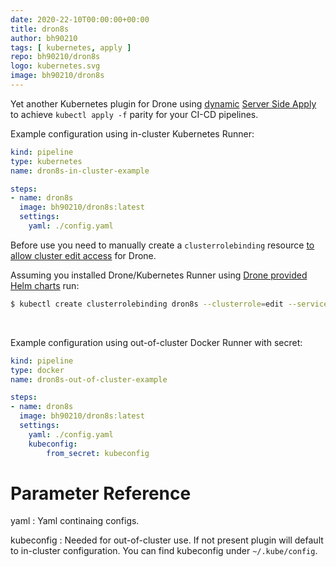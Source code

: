 ```yaml
---
date: 2020-22-10T00:00:00+00:00
title: dron8s 
author: bh90210
tags: [ kubernetes, apply ]
repo: bh90210/dron8s
logo: kubernetes.svg
image: bh90210/dron8s
---
```

Yet another Kubernetes plugin for Drone using [dynamic](https://pkg.go.dev/k8s.io/client-go@v0.19.2/dynamic) [Server Side Apply](https://kubernetes.io/docs/reference/using-api/api-concepts/#server-side-apply) to achieve `kubectl apply -f` parity for your CI-CD pipelines.


Example configuration using in-cluster Kubernetes Runner:
```yaml
kind: pipeline
type: kubernetes
name: dron8s-in-cluster-example

steps:
- name: dron8s
  image: bh90210/dron8s:latest
  settings:
    yaml: ./config.yaml
```

Before use you need to manually create a `clusterrolebinding` resource [to allow cluster edit access](https://kubernetes.io/docs/reference/access-authn-authz/rbac/) for Drone.

Assuming you installed Drone/Kubernetes Runner using [Drone provided Helm charts](https://github.com/drone/charts/tree/master/charts) run:
```bash
$ kubectl create clusterrolebinding dron8s --clusterrole=edit --serviceaccount=drone:default --namespace=drone
```
<br />

Example configuration using out-of-cluster Docker Runner with secret:
```yaml
kind: pipeline
type: docker
name: dron8s-out-of-cluster-example

steps:
- name: dron8s
  image: bh90210/dron8s:latest
  settings:
    yaml: ./config.yaml
    kubeconfig:
        from_secret: kubeconfig
```

# Parameter Reference

yaml
: Yaml continaing configs.

kubeconfig
: Needed for out-of-cluster use. If not present plugin will default to in-cluster configuration. You can find kubeconfig under `~/.kube/config`.
